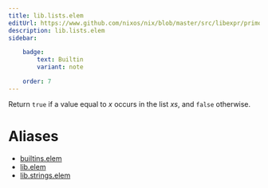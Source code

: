 ```yaml
---
title: lib.lists.elem
editUrl: https://www.github.com/nixos/nix/blob/master/src/libexpr/primops.cc
description: lib.lists.elem
sidebar:

    badge:
        text: Builtin
        variant: note

    order: 7
---
```


Return `true` if a value equal to *x* occurs in the list *xs*, and
`false` otherwise.


# Aliases

- [builtins.elem](/reference/builtinselem)
- [lib.elem](/reference/libelem)
- [lib.strings.elem](/reference/libstrings.elem)



